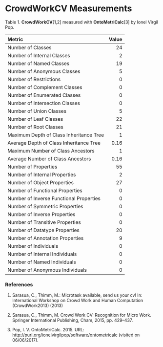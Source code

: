 # CrowdWorkCV Measurements

Table 1. **CrowdWorkCV**[1,2] measured with **OntoMetriCalc**[3] by Ionel Virgil Pop.

|Metric                                        |Value|
|:---------------------------------------------|----:|
|Number of Classes                             |   24| 
|Number of Internal Classes                    |    2|
|Number of Named Classes                       |   19|
|Number of Anonymous Classes                   |    5|
|Number of Restrictions                        |    0|
|Number of Complement Classes                  |    0|
|Number of Enumerated Classes                  |    0|
|Number of Intersection Classes                |    0|
|Number of Union Classes                       |    5|
|Number of Leaf Classes                        |   22|
|Number of Root Classes                        |   21|
|Maximum Depth of Class Inheritance Tree       |    1|
|Average Depth of Class Inheritance Tree       | 0.16| 
|Maximum Number of Class Ancestors             |    1|
|Average Number of Class Ancestors             | 0.16|
|Number of Properties                          |   55|
|Number of Internal Properties                 |    2|
|Number of Object Properties                   |   27|
|Number of Functional Properties               |    0|
|Number of Inverse Functional Properties       |    0|
|Number of Symmetric Properties                |    0|
|Number of Inverse Properties                  |    0|
|Number of Transitive Properties               |    0|
|Number of Datatype Properties                 |   20|
|Number of Annotation Properties               |    9|
|Number of Individuals                         |    0|
|Number of Internal Individuals                |    0|
|Number of Named Individuals                   |    0|
|Number of Anonymous Individuals               |    0|

### References

1. Sarasua, C., Thimm, M.: Microtask available, send us your cv! In: International Workshop
on Crowd Work and Human Computation (CrowdWork2013) (2013)

2. Sarasua, C., Thimm, M. Crowd Work CV: Recognition for Micro Work. Springer
International Publishing, Cham, 2015, pp. 429–437.

3. Pop, I. V. OntoMetriCalc. 2015. URL: http://purl.org/ionelvirgilpop/software/ontometricalc (visited on 06/06/2017).
